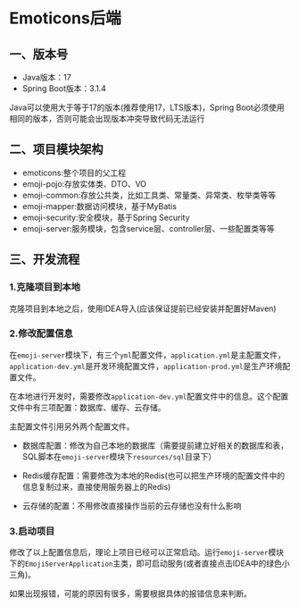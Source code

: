 # Emoticons后端

## 一、版本号
* Java版本：17
* Spring Boot版本：3.1.4

Java可以使用大于等于17的版本(推荐使用17，LTS版本)，Spring Boot必须使用相同的版本，否则可能会出现版本冲突导致代码无法运行
## 二、项目模块架构

* emoticons:整个项目的父工程
* emoji-pojo:存放实体类、DTO、VO
* emoji-common:存放公共类，比如工具类、常量类、异常类、枚举类等等
* emoji-mapper:数据访问模块，基于MyBatis
* emoji-security:安全模块，基于Spring Security
* emoji-server:服务模块，包含service层、controller层、一些配置类等等

## 三、开发流程

### 1.克隆项目到本地

克隆项目到本地之后，使用IDEA导入(应该保证提前已经安装并配置好Maven)

### 2.修改配置信息

在`emoji-server`模块下，有三个`yml`配置文件，`application.yml`是主配置文件，`application-dev.yml`是开发环境配置文件，`application-prod.yml`是生产环境配置文件。

在本地进行开发时，需要修改`application-dev.yml`配置文件中的信息。这个配置文件中有三项配置：数据库、缓存、云存储。

主配置文件引用另外两个配置文件。

* 数据库配置：修改为自己本地的数据库（需要提前建立好相关的数据库和表，SQL脚本在`emoji-server`模块下`resources/sql`目录下）

* Redis缓存配置：需要修改为本地的Redis(也可以把生产环境的配置文件中的信息复制过来，直接使用服务器上的Redis)

* 云存储的配置：不用修改直接操作当前的云存储也没有什么影响

### 3.启动项目

修改了以上配置信息后，理论上项目已经可以正常启动。运行`emoji-server`模块下的`EmojiServerApplication`主类，即可启动服务(或者直接点击IDEA中的绿色小三角)。

如果出现报错，可能的原因有很多，需要根据具体的报错信息来判断。